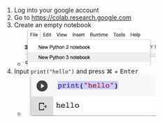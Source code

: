 1. Log into your google account
2. Go to https://colab.research.google.com
3. Create an empty notebook
    * <img src="1_new_colab.png" alt="alt text" width="300px">
4. Input `print("hello")` and press ⌘ + <kbd>Enter</kbd>
    * <img src="2_hello-out.png" alt="alt text" width="300px">

